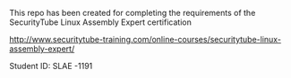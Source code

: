 This repo has been created for completing the requirements of the SecurityTube Linux Assembly Expert certification

http://www.securitytube-training.com/online-courses/securitytube-linux-assembly-expert/

Student ID: SLAE -1191
